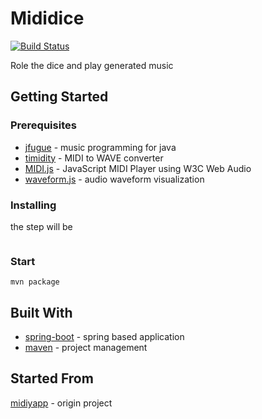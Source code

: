 # Mididice 
[![Build Status](https://travis-ci.org/mididice/mididice.svg?branch=master)](https://travis-ci.org/mididice/mididice)

Role the dice and play generated music

## Getting Started


### Prerequisites

* [jfugue](http://www.jfugue.org/) - music programming for java
* [timidity](https://sourceforge.net/projects/timidity/) -  MIDI to WAVE converter
* [MIDI.js](http://www.midijs.net/) - JavaScript MIDI Player using W3C Web Audio
* [waveform.js](https://wavesurfer-js.org/) - audio waveform visualization

### Installing

the step will be

```

```

### Start

```
mvn package
```

## Built With

* [spring-boot](http://spring.io/projects/spring-boot) - spring based application
* [maven](https://maven.apache.org/) - project management

## Started From

[midiyapp](https://github.com/nine-hundred/midiyapp) - origin project